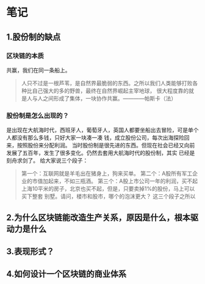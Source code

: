 # 笔记
## 1.股份制的缺点
### 区块链的本质
  共赢，我们在同一条船上。
> 人只不过是一根芦苇，是自然界最脆弱的东西。之所以我们人类能够打败各种比自己强大的多的野兽，最终在自然界崛起主宰地球，
很大程度靠的就是人与人之间形成了集体，一块协作共赢。————帕斯卡（法）
### 股份制是怎么出现的？
  是出现在大航海时代，西班牙人，葡萄牙人，英国人都要坐船出去冒险，可是单个人都没有那么多钱，只好大家一块凑一凑
  钱，成立股份公司，每次出海探险回来，按照股份来分配利润。
  当时股份制是很先进的东西。但现在社会已经又向前发展了五百年，发生了很多变化。仍然去套用大航海时代的股份制，其实
  已经是刻舟求剑了。
  给大家说三个段子：
  >第一个：互联网就是羊毛出在猪身上，狗来买单。
  >第二个：A股所有军工企业的市值加起来，不如三瓶酒。
  >第三个：A股上市公司一年的利润，买不起上海10平米的房子，北京也买不起，但是，只要卖掉1%的股份，马上可以买下整套
  别墅。请问，楼市和股市，哪个的泡沫更大？
  这三个段子之所以

## 2.为什么区块链能改造生产关系，原因是什么，根本驱动力是什么
## 3.表现形式？
## 4.如何设计一个区块链的商业体系
